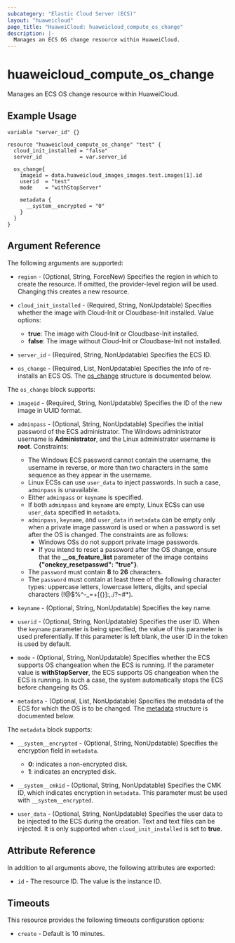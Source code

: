 ```yaml
---
subcategory: "Elastic Cloud Server (ECS)"
layout: "huaweicloud"
page_title: "HuaweiCloud: huaweicloud_compute_os_change"
description: |-
  Manages an ECS OS change resource within HuaweiCloud.
---
```


# huaweicloud_compute_os_change

Manages an ECS OS change resource within HuaweiCloud.

## Example Usage

```hcl
variable "server_id" {}

resource "huaweicloud_compute_os_change" "test" {
  cloud_init_installed = "false"
  server_id            = var.server_id

  os_change{
    imageid = data.huaweicloud_images_images.test.images[1].id
    userid  = "test"
    mode    = "withStopServer"

    metadata {
      __system__encrypted = "0"
    }
  }
}
```

## Argument Reference

The following arguments are supported:

* `region` - (Optional, String, ForceNew) Specifies the region in which to create the resource.
  If omitted, the provider-level region will be used. Changing this creates a new resource.

* `cloud_init_installed` - (Required, String, NonUpdatable) Specifies whether the image with Cloud-Init or Cloudbase-Init
  installed. Value options:
  + **true**: The image with Cloud-Init or Cloudbase-Init installed.
  + **false**: The image without Cloud-Init or Cloudbase-Init not installed.

* `server_id` - (Required, String, NonUpdatable) Specifies the ECS ID.

* `os_change` - (Required, List, NonUpdatable) Specifies the info of re-installs an ECS OS.
  The [os_change](#os_change_struct) structure is documented below.

<a name="os_change_struct"></a>
The `os_change` block supports:

* `imageid` - (Required, String, NonUpdatable) Specifies the ID of the new image in UUID format.

* `adminpass` - (Optional, String, NonUpdatable) Specifies the initial password of the ECS administrator. The Windows
  administrator username is **Administrator**, and the Linux administrator username is **root**. Constraints:
  + The Windows ECS password cannot contain the username, the username in reverse, or more than two characters in the same
    sequence as they appear in the username.
  + Linux ECSs can use `user_data` to inject passwords. In such a case, `adminpass` is unavailable.
  + Either `adminpass` or `keyname` is specified.
  + If both `adminpass` and `keyname` are empty, Linux ECSs can use `user_data` specified in `metadata`.
  + `adminpass`, `keyname`, and `user_data` in `metadata` can be empty only when a private image password is used or when
    a password is set after the OS is changed. The constraints are as follows:
      - Windows OSs do not support private image passwords.
      - If you intend to reset a password after the OS change, ensure that the **__os_feature_list** parameter of the image
        contains **{"onekey_resetpasswd": "true"}**.
  + The `password` must contain **8** to **26** characters.
  + The `password` must contain at least three of the following character types: uppercase letters, lowercase letters,
    digits, and special characters (!@$%^-_=+[{}]:,./?~#*).

* `keyname` - (Optional, String, NonUpdatable) Specifies the key name.

* `userid` - (Optional, String, NonUpdatable) Specifies the user ID. When the `keyname` parameter is being specified, the
  value of this parameter is used preferentially. If this parameter is left blank, the user ID in the token is used by default.

* `mode` - (Optional, String, NonUpdatable) Specifies whether the ECS supports OS changeation when the ECS is running.
  If the parameter value is **withStopServer**, the ECS supports OS changeation when the ECS is running. In such a case,
  the system automatically stops the ECS before changeing its OS.

* `metadata` - (Optional, List, NonUpdatable) Specifies the metadata of the ECS for which the OS is to be changed.
  The [metadata](#os_change_metadata_struct) structure is documented below.

<a name="os_change_metadata_struct"></a>
The `metadata` block supports:

* `__system__encrypted` - (Optional, String, NonUpdatable) Specifies the encryption field in `metadata`.
  + **0**: indicates a non-encrypted disk.
  + **1**: indicates an encrypted disk.

* `__system__cmkid` - (Optional, String, NonUpdatable) Specifies the CMK ID, which indicates encryption in `metadata`.
  This parameter must be used with `__system__encrypted`.

* `user_data` - (Optional, String, NonUpdatable) Specifies the user data to be injected to the ECS during the creation.
 Text and text files can be injected. It is only supported when `cloud_init_installed` is set to **true**.

## Attribute Reference

In addition to all arguments above, the following attributes are exported:

* `id` - The resource ID. The value is the instance ID.

## Timeouts

This resource provides the following timeouts configuration options:

* `create` - Default is 10 minutes.
